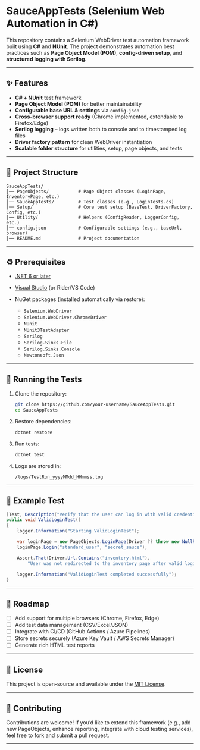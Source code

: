 
# SauceAppTests (Selenium Web Automation in C#)

This repository contains a Selenium WebDriver test automation framework built using **C#** and **NUnit**.
The project demonstrates automation best practices such as **Page Object Model (POM)**, **config-driven setup**, and **structured logging with Serilog**.

---

## ✨ Features

* **C# + NUnit** test framework
* **Page Object Model (POM)** for better maintainability
* **Configurable base URL & settings** via `config.json`
* **Cross-browser support ready** (Chrome implemented, extendable to Firefox/Edge)
* **Serilog logging** – logs written both to console and to timestamped log files
* **Driver factory pattern** for clean WebDriver instantiation
* **Scalable folder structure** for utilities, setup, page objects, and tests

---

## 📂 Project Structure

```
SauceAppTests/
│── PageObjects/           # Page Object classes (LoginPage, InventoryPage, etc.)
│── SauceAppTests/         # Test classes (e.g., LoginTests.cs)
│── Setup/                 # Core test setup (BaseTest, DriverFactory, Config, etc.)
│── Utility/               # Helpers (ConfigReader, LoggerConfig, etc.)
│── config.json            # Configurable settings (e.g., baseUrl, browser)
│── README.md              # Project documentation
```

---

## ⚙️ Prerequisites

* [.NET 6 or later](https://dotnet.microsoft.com/download)
* [Visual Studio](https://visualstudio.microsoft.com/) (or Rider/VS Code)
* NuGet packages (installed automatically via restore):

  * `Selenium.WebDriver`
  * `Selenium.WebDriver.ChromeDriver`
  * `NUnit`
  * `NUnit3TestAdapter`
  * `Serilog`
  * `Serilog.Sinks.File`
  * `Serilog.Sinks.Console`
  * `Newtonsoft.Json`

---

## 🚀 Running the Tests

1. Clone the repository:

   ```bash
   git clone https://github.com/your-username/SauceAppTests.git
   cd SauceAppTests
   ```

2. Restore dependencies:

   ```bash
   dotnet restore
   ```

3. Run tests:

   ```bash
   dotnet test
   ```

4. Logs are stored in:

   ```
   /logs/TestRun_yyyyMMdd_HHmmss.log
   ```

---

## 🧪 Example Test

```csharp
[Test, Description("Verify that the user can log in with valid credentials.")]
public void ValidLoginTest()
{
    logger.Information("Starting ValidLoginTest");  

    var loginPage = new PageObjects.LoginPage(Driver ?? throw new NullReferenceException("Driver found null"));
    loginPage.Login("standard_user", "secret_sauce");       

    Assert.That(Driver.Url.Contains("inventory.html"), 
        "User was not redirected to the inventory page after valid login.");

    logger.Information("ValidLoginTest completed successfully");
}
```

---

## 🔮 Roadmap

* [ ] Add support for multiple browsers (Chrome, Firefox, Edge)
* [ ] Add test data management (CSV/Excel/JSON)
* [ ] Integrate with CI/CD (GitHub Actions / Azure Pipelines)
* [ ] Store secrets securely (Azure Key Vault / AWS Secrets Manager)
* [ ] Generate rich HTML test reports

---

## 📜 License

This project is open-source and available under the [MIT License](LICENSE.txt).

---

## 🤝 Contributing

Contributions are welcome!
If you’d like to extend this framework (e.g., add new PageObjects, enhance reporting, integrate with cloud testing services), feel free to fork and submit a pull request.

---

